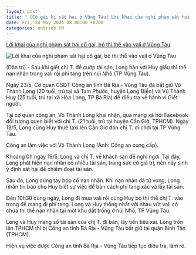 ```yaml
---
layout: post
title: " [Cô gái bị sát hại ở Vũng Tàu] Lời khai của nghi phạm sát hại cô gái, bỏ thi thể vào vali ở Vũng Tàu"
date: Fri, 24 May 2024 08:00:00 +0700
categories: entries VN
---
```

[Lời khai của nghi phạm sát hại cô gái, bỏ thi thể vào vali ở Vũng Tàu](https://dantri.com.vn/phap-luat/loi-khai-cua-nghi-pham-sat-hai-co-gai-bo-thi-the-vao-vali-o-vung-tau-20240523140256324.htm)

![Lời khai của nghi phạm sát hại cô gái, bỏ thi thể vào vali ở Vũng Tàu](https://cdnphoto.dantri.com.vn/c6nTva3OE3sEzg95KjM-sonfsUI=/zoom/1200_630/2024/05/23/loi-khai-cua-nghi-pham-giet-co-gai-phi-tang-trong-vali-o-vung-tau-1-edited-crop-1716448319660.jpeg)

(Dân trí) - Sau khi giết chị T. để cướp tài sản, Long bàn với Huy giấu thi thể nạn nhân trong vali rồi phi tang trên núi Nhỏ (TP Vũng Tàu).

Ngày 23/5, Cơ quan CSĐT Công an tỉnh Bà Rịa - Vũng Tàu đã bắt giữ Võ Thành Long (20 tuổi, trú tại xã Tam Phước, huyện Long Điền) và Vũ Thành Huy (25 tuổi, trú tại xã Hòa Long, TP Bà Rịa) để điều tra về hành vi Giết người.

Tại cơ quan công an, Võ Thành Long khai nhận, qua mạng xã hội Facebook đối tượng quen biết với chị T. (21 tuổi, trú tại huyện Cần Giờ, TPHCM). Ngày 18/5, Long cùng Huy thuê taxi lên Cần Giờ đón chị T. đi chơi tại TP Vũng Tàu.

Công an làm việc với Võ Thành Long (Ảnh: Công an cung cấp).

Khoảng 0h ngày 19/5, Long và chị T. về khách sạn để nghỉ ngơi. Tại đây, Long phát hiện nạn nhân có nhiều tài sản, trang sức có giá trị, nên nảy sinh ý định sát hại để chiếm đoạt tài sản.

Sau đó, Long dùng tay bóp cổ nạn nhân. Khi nạn nhân đã tử vong, Long nhắn tin báo cho Huy biết sự việc để bàn cách phi tang xác và lấy tài sản.

Đến 10h30 cùng ngày, Long đi mua vali rồi cùng Huy bỏ thi thể chị T. vào trong để mang đi phi tang. Long và Huy thống nhất với nhau vứt vali có chứa thi thể nạn nhân tại một khu đất trống ở núi Nhỏ, TP Vũng Tàu.

Long và Huy mang số tài sản của chị T. đi bán, lấy tiền tiêu xài. Long trốn lên TPHCM thì bị Công an tỉnh Bà Rịa - Vũng Tàu bắt giữ tại quận Bình Tân (TPHCM).

Hiện vụ việc được Công an tỉnh Bà Rịa - Vũng Tàu tiếp tục điều tra, làm rõ.


